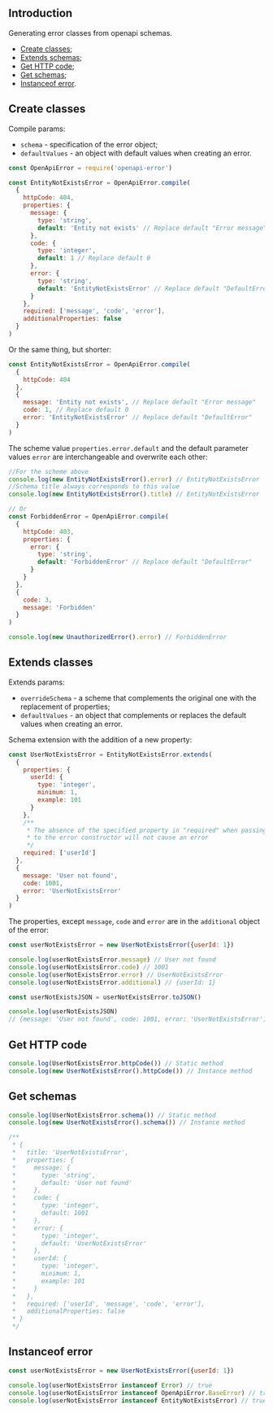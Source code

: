 ## Introduction

Generating error classes from openapi schemas.

- [Create classes](#create-classes);
- [Extends schemas](#extends-classes);
- [Get HTTP code](#get-http-code);
- [Get schemas](#get-schemas);
- [Instanceof error](#instanceof-error).


## Create classes

Compile params:
  - `schema` - specification of the error object;
  - `defaultValues` - an object with default values when creating an error.

````javascript
const OpenApiError = require('openapi-error')

const EntityNotExistsError = OpenApiError.compile(
  {
    httpCode: 404,
    properties: {
      message: {
        type: 'string',
        default: 'Entity not exists' // Replace default "Error message"
      },
      code: {
        type: 'integer',
        default: 1 // Replace default 0
      },
      error: {
        type: 'string',
        default: 'EntityNotExistsError' // Replace default "DefaultError"
      }
    },
    required: ['message', 'code', 'error'],
    additionalProperties: false
  }
)
````

Or the same thing, but shorter:

````javascript
const EntityNotExistsError = OpenApiError.compile(
  {
    httpCode: 404
  },
  {
    message: 'Entity not exists', // Replace default "Error message"
    code: 1, // Replace default 0
    error: 'EntityNotExistsError' // Replace default "DefaultError"
  }
)
````

The scheme value `properties.error.default` and the default parameter values `error`
are interchangeable and overwrite each other:
````javascript
//For the scheme above
console.log(new EntityNotExistsError().error) // EntityNotExistsError
//Schema title always corresponds to this value
console.log(new EntityNotExistsError().title) // EntityNotExistsError

// Or
const ForbiddenError = OpenApiError.compile(
  {
    httpCode: 403,
    properties: {
      error: {
        type: 'string',
        default: 'ForbiddenError' // Replace default "DefaultError"
      }
    }
  },
  {
    code: 3,
    message: 'Forbidden'
  }
)

console.log(new UnauthorizedError().error) // ForbiddenError
````


## Extends classes

Extends params:
- `overrideSchema` - a scheme that complements the original one with the replacement of properties;
- `defaultValues` - an object that complements or replaces the default values when creating an error.

Schema extension with the addition of a new property:
````javascript
const UserNotExistsError = EntityNotExistsError.extends(
  {
    properties: {
      userId: {
        type: 'integer',
        minimum: 1,
        example: 101
      }
    },
    /**
     * The absence of the specified property in "required" when passing an argument
     * to the error constructor will not cause an error
     */
    required: ['userId']
  },
  {
    message: 'User not found',
    code: 1001,
    error: 'UserNotExistsError'
  }
)

````
The properties, except `message`, `code` and `error` are in the `additional` object
of the error:
````javascript
const userNotExistsError = new UserNotExistsError({userId: 1})

console.log(userNotExistsError.message) // User not found
console.log(userNotExistsError.code) // 1001
console.log(userNotExistsError.error) // UserNotExistsError
console.log(userNotExistsError.additional) // {userId: 1}

const userNotExistsJSON = userNotExistsError.toJSON()

console.log(userNotExistsJSON)
// {message: 'User not found', code: 1001, error: 'UserNotExistsError', userId: 1}
````


## Get HTTP code

````javascript
console.log(UserNotExistsError.httpCode()) // Static method
console.log(new UserNotExistsError().httpCode()) // Instance method
````


## Get schemas

````javascript
console.log(UserNotExistsError.schema()) // Static method
console.log(new UserNotExistsError().schema()) // Instance method

/**
 * {
 *   title: 'UserNotExistsError',
 *   properties: {
 *     message: {
 *       type: 'string',
 *       default: 'User not found'
 *     },
 *     code: {
 *       type: 'integer',
 *       default: 1001
 *     },
 *     error: {
 *       type: 'integer',
 *       default: 'UserNotExistsError'
 *     },
 *     userId: {
 *       type: 'integer',
 *       minimum: 1,
 *       example: 101
 *     }
 *   },
 *   required: ['userId', 'message', 'code', 'error'],
 *   additionalProperties: false
 * }
 */
````

## Instanceof error


````javascript
const userNotExistsError = new UserNotExistsError({userId: 1})

console.log(userNotExistsError instanceof Error) // true
console.log(userNotExistsError instanceof OpenApiError.BaseError) // true
console.log(userNotExistsError instanceof EntityNotExistsError) // true
````


